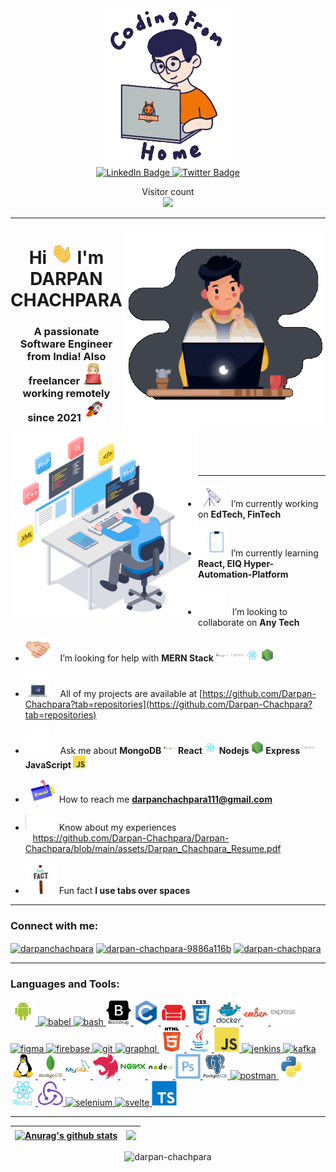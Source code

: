 <div id="header" align="center">
  <img src="assets/3.webp" width="200"/>
</div>
<div id="badges" align="center">
  <a href="https://www.linkedin.com/in/darpan-chachpara-9886a116b">
    <img src="https://img.shields.io/badge/LinkedIn-blue?style=for-the-badge&logo=linkedin&logoColor=white" alt="LinkedIn Badge"/>
  </a>
  <a href="https://twitter.com/darpanchachpara?t=74kmDcxDIeFbDou24GsGDg&s=09">
    <img src="https://img.shields.io/badge/Twitter-blue?style=for-the-badge&logo=twitter&logoColor=white" alt="Twitter Badge"/>
  </a>
</div>

<p align="center"> 
  Visitor count<br>
  <img src="https://profile-counter.glitch.me/darpanchachpara/count.svg" />
</p>
<hr>
<!-- <div align="center">
  <img src="https://komarev.com/ghpvc/?username=darpanchachpara&style=flat-square&color=blue" alt=""/>
  </div> -->
<div>
  <img align="right" src="assets/1.gif" alt="darpan-chachpara" width="325"/>
  <img align="left" src="assets/2.gif" alt="darpan-chachpara" width="300"/>
</div>
<h1 align="center">Hi <img src="assets/5.webp" width="35px"/> I'm DARPAN CHACHPARA</h1>
<h3 align="center">A passionate Software Engineer from India! Also freelancer <img src="assets/8.webp" width="35px"/> working remotely since 2021 <img src="assets/6.webp" width="35px"/></h3>
<!-- <div align="center">
  <img alt="Coding" width="400" src="assets/4.gif">
</div> -->
<!-- <p align="left"> <a href="https://github.com/ryo-ma/github-profile-trophy"><img src="https://github-profile-trophy.vercel.app/?username=darpan-chachpara" alt="darpan-chachpara" /></a> </p> -->
<!--   <a href="https://github.com/darpanchachpara/awesome-github-profile-readme/stargazers"><img src="https://img.shields.io/github/stars/darpanchachpara/awesome-github-profile-readme" alt="Stars Badge"/></a>
<a href="https://github.com/darpanchachpara/awesome-github-profile-readme/network/members"><img src="https://img.shields.io/github/forks/darpanchachpara/awesome-github-profile-readme" alt="Forks Badge"/></a>
<a href="https://github.com/darpanchachpara/awesome-github-profile-readme/pulls"><img src="https://img.shields.io/github/issues-pr/darpanchachpara/awesome-github-profile-readme" alt="Pull Requests Badge"/></a>
<a href="https://github.com/darpanchachpara/awesome-github-profile-readme/issues"><img src="https://img.shields.io/github/issues/darpanchachpara/awesome-github-profile-readme" alt="Issues Badge"/></a>
<a href="https://github.com/darpanchachpara/awesome-github-profile-readme/graphs/contributors"><img alt="GitHub contributors" src="https://img.shields.io/github/contributors/darpanchachpara/awesome-github-profile-readme?color=2b9348"></a>
<a href="https://github.com/darpanchachpara/awesome-github-profile-readme/blob/master/LICENSE"><img src="https://img.shields.io/github/license/darpanchachpara/awesome-github-profile-readme?color=2b9348" alt="License Badge"/></a> -->


</br>
</br>
</br>
<hr>
  
- <img src="assets/7.webp" width="45px"/>   &nbsp;I’m currently working on **EdTech, FinTech**

- <img src="assets/9.webp" width="45px"/>   &nbsp;I’m currently learning **React, EIQ Hyper-Automation-Platform**

- <img src="assets/11.webp" width="43px"/>    &nbsp;&nbsp;I’m looking to collaborate on **Any Tech**

- <img src="assets/10.webp" width="40px"/>   &nbsp; &nbsp;I’m looking for help with **MERN Stack** 
<code><img height="20" alt="mongodb" src="https://raw.githubusercontent.com/github/explore/80688e429a7d4ef2fca1e82350fe8e3517d3494d/topics/mongodb/mongodb.png"></code>
<code><img height="20" alt="express" src="https://raw.githubusercontent.com/github/explore/5c058a388828bb5fde0bcafd4bc867b5bb3f26f3/topics/express/express.png"></code>
<code><img height="20" alt="react" src="https://raw.githubusercontent.com/github/explore/80688e429a7d4ef2fca1e82350fe8e3517d3494d/topics/react/react.png"></code>
<code><img height="20" alt="nodejs" src="https://raw.githubusercontent.com/github/explore/80688e429a7d4ef2fca1e82350fe8e3517d3494d/topics/nodejs/nodejs.png"></code> 

- <img src="assets/12.webp" width="40px"/>   &nbsp; &nbsp;All of my projects are available at [https://github.com/Darpan-Chachpara?tab=repositories](https://github.com/Darpan-Chachpara?tab=repositories)

- <img src="assets/13.webp" width="40px"/>     &nbsp;&nbsp;&nbsp;Ask me about 
**MongoDB <code><img height="20" alt="mongodb" src="https://raw.githubusercontent.com/github/explore/80688e429a7d4ef2fca1e82350fe8e3517d3494d/topics/mongodb/mongodb.png"></code>
React <code><img height="20" alt="react" src="https://raw.githubusercontent.com/github/explore/80688e429a7d4ef2fca1e82350fe8e3517d3494d/topics/react/react.png"></code>
Nodejs <code><img height="20" alt="nodejs" src="https://raw.githubusercontent.com/github/explore/80688e429a7d4ef2fca1e82350fe8e3517d3494d/topics/nodejs/nodejs.png"></code> 
Express <code><img height="20" alt="express" src="https://raw.githubusercontent.com/github/explore/5c058a388828bb5fde0bcafd4bc867b5bb3f26f3/topics/express/express.png"></code>
JavaScript <code><img height="20" alt="javascript" src="https://raw.githubusercontent.com/github/explore/80688e429a7d4ef2fca1e82350fe8e3517d3494d/topics/javascript/javascript.png"></code>**

- <img src="assets/14.webp" width="50px"/> How to reach me **darpanchachpara111@gmail.com**

- <img src="assets/16.webp" width="50px"/> Know about my experiences </br>
    &nbsp;&nbsp; https://github.com/Darpan-Chachpara/Darpan-Chachpara/blob/main/assets/Darpan_Chachpara_Resume.pdf

- <img src="assets/15.webp" width="50px"/> Fun fact **I use tabs over spaces**

<hr>

<h3 align="left">Connect with me:</h3>
<p align="left">
<a href="https://twitter.com/darpanchachpara" target="blank"><img align="center" src="https://raw.githubusercontent.com/rahuldkjain/github-profile-readme-generator/master/src/images/icons/Social/twitter.svg" alt="darpanchachpara" height="30" width="40" /></a>
<a href="https://linkedin.com/in/darpan-chachpara-9886a116b" target="blank"><img align="center" src="https://raw.githubusercontent.com/rahuldkjain/github-profile-readme-generator/master/src/images/icons/Social/linked-in-alt.svg" alt="darpan-chachpara-9886a116b" height="30" width="40" /></a>
<a href="https://github.com/Darpan-Chachpara?tab=repositories" target="blank"><img align="center" src="https://encrypted-tbn0.gstatic.com/images?q=tbn:ANd9GcTZVlOeW7EjahctX1x3H8S8vWjqWESmUXgjkg&usqp=CAU" alt="darpan-chachpara" height="30" width="40" /></a>
</p>
<hr>
<h3 align="left">Languages and Tools:</h3>
<p align="left"> <a href="https://developer.android.com" target="_blank" rel="noreferrer"> <img src="https://raw.githubusercontent.com/devicons/devicon/master/icons/android/android-original-wordmark.svg" alt="android" width="40" height="40"/> </a> <a href="https://babeljs.io/" target="_blank" rel="noreferrer"> <img src="https://www.vectorlogo.zone/logos/babeljs/babeljs-icon.svg" alt="babel" width="40" height="40"/> </a> <a href="https://www.gnu.org/software/bash/" target="_blank" rel="noreferrer"> <img src="https://www.vectorlogo.zone/logos/gnu_bash/gnu_bash-icon.svg" alt="bash" width="40" height="40"/> </a> <a href="https://getbootstrap.com" target="_blank" rel="noreferrer"> <img src="https://raw.githubusercontent.com/devicons/devicon/master/icons/bootstrap/bootstrap-plain-wordmark.svg" alt="bootstrap" width="40" height="40"/> </a> <a href="https://www.cprogramming.com/" target="_blank" rel="noreferrer"> <img src="https://raw.githubusercontent.com/devicons/devicon/master/icons/c/c-original.svg" alt="c" width="40" height="40"/> </a> <a href="https://couchdb.apache.org/" target="_blank" rel="noreferrer"> <img src="https://raw.githubusercontent.com/devicons/devicon/0d6c64dbbf311879f7d563bfc3ccf559f9ed111c/icons/couchdb/couchdb-original.svg" alt="couchdb" width="40" height="40"/> </a> <a href="https://www.w3schools.com/css/" target="_blank" rel="noreferrer"> <img src="https://raw.githubusercontent.com/devicons/devicon/master/icons/css3/css3-original-wordmark.svg" alt="css3" width="40" height="40"/> </a> <a href="https://www.docker.com/" target="_blank" rel="noreferrer"> <img src="https://raw.githubusercontent.com/devicons/devicon/master/icons/docker/docker-original-wordmark.svg" alt="docker" width="40" height="40"/> </a> <a href="https://emberjs.com/" target="_blank" rel="noreferrer"> <img src="https://raw.githubusercontent.com/devicons/devicon/master/icons/ember/ember-original-wordmark.svg" alt="ember" width="40" height="40"/> </a> <a href="https://expressjs.com" target="_blank" rel="noreferrer"> <img src="https://raw.githubusercontent.com/devicons/devicon/master/icons/express/express-original-wordmark.svg" alt="express" width="40" height="40"/> </a> <a href="https://www.figma.com/" target="_blank" rel="noreferrer"> <img src="https://www.vectorlogo.zone/logos/figma/figma-icon.svg" alt="figma" width="40" height="40"/> </a> <a href="https://firebase.google.com/" target="_blank" rel="noreferrer"> <img src="https://www.vectorlogo.zone/logos/firebase/firebase-icon.svg" alt="firebase" width="40" height="40"/> </a> <a href="https://git-scm.com/" target="_blank" rel="noreferrer"> <img src="https://www.vectorlogo.zone/logos/git-scm/git-scm-icon.svg" alt="git" width="40" height="40"/> </a> <a href="https://graphql.org" target="_blank" rel="noreferrer"> <img src="https://www.vectorlogo.zone/logos/graphql/graphql-icon.svg" alt="graphql" width="40" height="40"/> </a> <a href="https://www.w3.org/html/" target="_blank" rel="noreferrer"> <img src="https://raw.githubusercontent.com/devicons/devicon/master/icons/html5/html5-original-wordmark.svg" alt="html5" width="40" height="40"/> </a> <a href="https://www.java.com" target="_blank" rel="noreferrer"> <img src="https://raw.githubusercontent.com/devicons/devicon/master/icons/java/java-original.svg" alt="java" width="40" height="40"/> </a> <a href="https://developer.mozilla.org/en-US/docs/Web/JavaScript" target="_blank" rel="noreferrer"> <img src="https://raw.githubusercontent.com/devicons/devicon/master/icons/javascript/javascript-original.svg" alt="javascript" width="40" height="40"/> </a> <a href="https://www.jenkins.io" target="_blank" rel="noreferrer"> <img src="https://www.vectorlogo.zone/logos/jenkins/jenkins-icon.svg" alt="jenkins" width="40" height="40"/> </a> <a href="https://kafka.apache.org/" target="_blank" rel="noreferrer"> <img src="https://www.vectorlogo.zone/logos/apache_kafka/apache_kafka-icon.svg" alt="kafka" width="40" height="40"/> </a> <a href="https://www.linux.org/" target="_blank" rel="noreferrer"> <img src="https://raw.githubusercontent.com/devicons/devicon/master/icons/linux/linux-original.svg" alt="linux" width="40" height="40"/> </a> <a href="https://www.mongodb.com/" target="_blank" rel="noreferrer"> <img src="https://raw.githubusercontent.com/devicons/devicon/master/icons/mongodb/mongodb-original-wordmark.svg" alt="mongodb" width="40" height="40"/> </a> <a href="https://www.mysql.com/" target="_blank" rel="noreferrer"> <img src="https://raw.githubusercontent.com/devicons/devicon/master/icons/mysql/mysql-original-wordmark.svg" alt="mysql" width="40" height="40"/> </a> <a href="https://nestjs.com/" target="_blank" rel="noreferrer"> <img src="https://raw.githubusercontent.com/devicons/devicon/master/icons/nestjs/nestjs-plain.svg" alt="nestjs" width="40" height="40"/> </a> <a href="https://www.nginx.com" target="_blank" rel="noreferrer"> <img src="https://raw.githubusercontent.com/devicons/devicon/master/icons/nginx/nginx-original.svg" alt="nginx" width="40" height="40"/> </a> <a href="https://nodejs.org" target="_blank" rel="noreferrer"> <img src="https://raw.githubusercontent.com/devicons/devicon/master/icons/nodejs/nodejs-original-wordmark.svg" alt="nodejs" width="40" height="40"/> </a> <a href="https://www.photoshop.com/en" target="_blank" rel="noreferrer"> <img src="https://raw.githubusercontent.com/devicons/devicon/master/icons/photoshop/photoshop-line.svg" alt="photoshop" width="40" height="40"/> </a> <a href="https://www.postgresql.org" target="_blank" rel="noreferrer"> <img src="https://raw.githubusercontent.com/devicons/devicon/master/icons/postgresql/postgresql-original-wordmark.svg" alt="postgresql" width="40" height="40"/> </a> <a href="https://postman.com" target="_blank" rel="noreferrer"> <img src="https://www.vectorlogo.zone/logos/getpostman/getpostman-icon.svg" alt="postman" width="40" height="40"/> </a> <a href="https://www.python.org" target="_blank" rel="noreferrer"> <img src="https://raw.githubusercontent.com/devicons/devicon/master/icons/python/python-original.svg" alt="python" width="40" height="40"/> </a> <a href="https://reactjs.org/" target="_blank" rel="noreferrer"> <img src="https://raw.githubusercontent.com/devicons/devicon/master/icons/react/react-original-wordmark.svg" alt="react" width="40" height="40"/> </a> <a href="https://redux.js.org" target="_blank" rel="noreferrer"> <img src="https://raw.githubusercontent.com/devicons/devicon/master/icons/redux/redux-original.svg" alt="redux" width="40" height="40"/> </a> <a href="https://www.selenium.dev" target="_blank" rel="noreferrer"> <img src="https://raw.githubusercontent.com/detain/svg-logos/780f25886640cef088af994181646db2f6b1a3f8/svg/selenium-logo.svg" alt="selenium" width="40" height="40"/> </a> <a href="https://svelte.dev" target="_blank" rel="noreferrer"> <img src="https://upload.wikimedia.org/wikipedia/commons/1/1b/Svelte_Logo.svg" alt="svelte" width="40" height="40"/> </a> <a href="https://www.typescriptlang.org/" target="_blank" rel="noreferrer"> <img src="https://raw.githubusercontent.com/devicons/devicon/master/icons/typescript/typescript-original.svg" alt="typescript" width="40" height="40"/> </a> </p>
<hr>
<!-- <p><img align="left" src="https://github-readme-stats.vercel.app/api/top-langs?username=darpan-chachpara&show_icons=true&locale=en&layout=compact" alt="darpan-chachpara" /></p>

<p>&nbsp;<img align="center" src="https://github-readme-stats.vercel.app/api?username=darpan-chachpara&show_icons=true&locale=en" alt="darpan-chachpara" /></p> -->

<a href="https://github.com/darpan-chachpara/github-readme-stats"><img align="center" src="https://github-readme-stats.vercel.app/api?username=darpan-chachpara&show_icons=true&include_all_commits=true&theme=buefy&hide_border=true" alt="Anurag's github stats" /></a> | <a href="https://github.com/darpan-chachpara/github-readme-stats"><img align="center" src="https://github-readme-stats.vercel.app/api/top-langs/?username=darpan-chachpara&layout=compact&theme=buefy&hide_border=true" /></a> |
| ------------- | ------------- |
<div align="center">
<p><img src="https://github-readme-streak-stats.herokuapp.com/?user=darpan-chachpara&" alt="darpan-chachpara" /></p>
</div>
